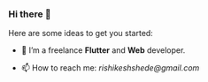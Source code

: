 ### Hi there 👋

Here are some ideas to get you started:

- 🔭 I’m a freelance **Flutter** and **Web** developer.

- 📫 How to reach me: _rishikeshshede@gmail.com_

